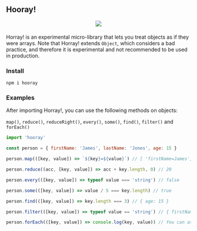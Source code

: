 ## Hooray!

<div align="center" style="margin-bottom: 20px;">
  <img src="https://image.ibb.co/ceX27y/favicon_256_1.png" />
</div>


Horray! is an experimental micro-library that lets you treat objects as if they were arrays.
Note that Horray! extends `Object`, which considers a bad practice, and therefore it is experimental and not recommended to be used in production.

### Install
```
npm i hooray
```

### Examples

After importing Horray!, you can use the following methods on objects: 

`map()`, `reduce()`, `reduceRight()`, `every()`, `some()`, `find()`, `filter()` and `forEach()`

```js
import 'hooray'

const person = { firstName: 'James', lastName: 'Jones', age: 15 }

person.map(([key, value]) => `${key}=${value}`) // [ 'firstName=James', 'lastName=Jones', 'age=15' ]

person.reduce((acc, [key, value]) => acc + key.length, 0) // 20

person.every(([key, value]) => typeof value === 'string') // false

person.some(([key, value]) => value / 5 === key.length) // true

person.find(([key, value]) => key.length === 3) // { age: 15 }

person.filter(([key, value]) => typeof value == 'string') // { firstName: 'James', lastName: 'Jones' }

person.forEach(([key, value]) => console.log(key, value)) // You can assume the result :)
```
